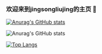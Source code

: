 ### 欢迎来到jingsongliujing的主页 👋

<!--
**jingsongliujing/jingsongliujing** is a ✨ _special_ ✨ repository because its `README.md` (this file) appears on your GitHub profile.

Here are some ideas to get you started:

- 🔭 I’m currently working on ...
- 🌱 I’m currently learning ...
- 👯 I’m looking to collaborate on ...
- 🤔 I’m looking for help with ...
- 💬 Ask me about ...
- 📫 How to reach me: ...
- 😄 Pronouns: ...
- ⚡ Fun fact: ...
-->
[![Anurag's GitHub stats](https://github-readme-stats.vercel.app/api?username=jingsongliujing)](https://github.com/anuraghazra/github-readme-stats)

![Anurag's GitHub stats](https://github-readme-stats.vercel.app/api?username=jingsongliujing&show_icons=true&theme=radical)

[![Top Langs](https://github-readme-stats.vercel.app/api/top-langs/?username=jingsongliujing&layout=compact)](https://github.com/anuraghazra/github-readme-stats)
